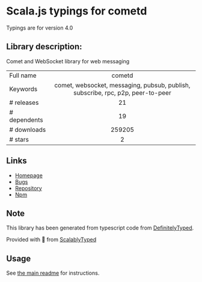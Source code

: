 
# Scala.js typings for cometd

Typings are for version 4.0

## Library description:
Comet and WebSocket library for web messaging

|                    |                 |
| ------------------ | :-------------: |
| Full name          | cometd |
| Keywords           | comet, websocket, messaging, pubsub, publish, subscribe, rpc, p2p, peer-to-peer |
| # releases         | 21 |
| # dependents       | 19 |
| # downloads        | 259205 |
| # stars            | 2 |

## Links
- [Homepage](https://cometd.org)
- [Bugs](https://bugs.cometd.org)
- [Repository](https://github.com/cometd/cometd)
- [Npm](https://www.npmjs.com/package/cometd)
    


## Note
This library has been generated from typescript code from [DefinitelyTyped](https://definitelytyped.org).

Provided with :purple_heart: from [ScalablyTyped](https://github.com/oyvindberg/ScalablyTyped)

## Usage
See [the main readme](../../readme.md) for instructions.


